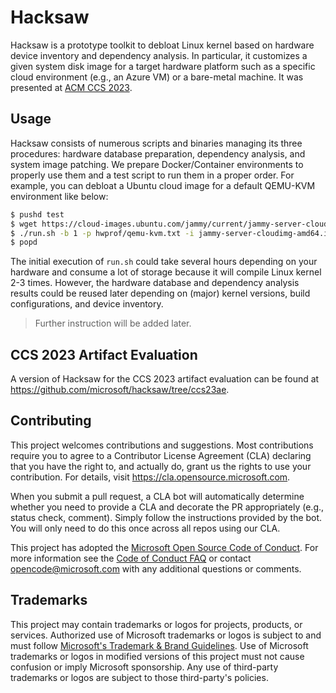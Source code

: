 # Hacksaw

Hacksaw is a prototype toolkit to debloat Linux kernel based on hardware device inventory and dependency analysis. In particular, it customizes a given system disk image for a target hardware platform such as a specific cloud environment (e.g., an Azure VM) or a bare-metal machine. It was presented at [ACM CCS 2023](https://www.microsoft.com/en-us/research/publication/hacksaw-hardware-centric-kernel-debloating-via-device-inventory-and-dependency-analysis/).

## Usage

Hacksaw consists of numerous scripts and binaries managing its three procedures: hardware database preparation, dependency analysis, and system image patching. We prepare Docker/Container environments to properly use them and a test script to run them in a proper order. For example, you can debloat a Ubuntu cloud image for a default QEMU-KVM environment like below:

```sh
$ pushd test
$ wget https://cloud-images.ubuntu.com/jammy/current/jammy-server-cloudimg-amd64.img
$ ./run.sh -b 1 -p hwprof/qemu-kvm.txt -i jammy-server-cloudimg-amd64.img
$ popd
```

The initial execution of `run.sh` could take several hours depending on your hardware and consume a lot of storage because it will compile Linux kernel 2-3 times. However, the hardware database and dependency analysis results could be reused later depending on (major) kernel versions, build configurations, and device inventory.

> Further instruction will be added later.

## CCS 2023 Artifact Evaluation

A version of Hacksaw for the CCS 2023 artifact evaluation can be found at
https://github.com/microsoft/hacksaw/tree/ccs23ae.

## Contributing

This project welcomes contributions and suggestions.  Most contributions require you to agree to a
Contributor License Agreement (CLA) declaring that you have the right to, and actually do, grant us
the rights to use your contribution. For details, visit https://cla.opensource.microsoft.com.

When you submit a pull request, a CLA bot will automatically determine whether you need to provide
a CLA and decorate the PR appropriately (e.g., status check, comment). Simply follow the instructions
provided by the bot. You will only need to do this once across all repos using our CLA.

This project has adopted the [Microsoft Open Source Code of Conduct](https://opensource.microsoft.com/codeofconduct/).
For more information see the [Code of Conduct FAQ](https://opensource.microsoft.com/codeofconduct/faq/) or
contact [opencode@microsoft.com](mailto:opencode@microsoft.com) with any additional questions or comments.

## Trademarks

This project may contain trademarks or logos for projects, products, or services. Authorized use of Microsoft 
trademarks or logos is subject to and must follow 
[Microsoft's Trademark & Brand Guidelines](https://www.microsoft.com/en-us/legal/intellectualproperty/trademarks/usage/general).
Use of Microsoft trademarks or logos in modified versions of this project must not cause confusion or imply Microsoft sponsorship.
Any use of third-party trademarks or logos are subject to those third-party's policies.
